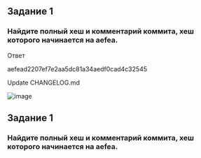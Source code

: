 ## Задание 1
### Найдите полный хеш и комментарий коммита, хеш которого начинается на aefea.

Ответ

aefead2207ef7e2aa5dc81a34aedf0cad4c32545

Update CHANGELOG.md

![image](https://user-images.githubusercontent.com/126553776/234281663-6604667e-4718-4a1d-81bf-cdbdb4d7045a.png)

## Задание 1
### Найдите полный хеш и комментарий коммита, хеш которого начинается на aefea.
